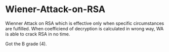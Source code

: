 # Wiener-Attack-on-RSA

Wienner Attack on RSA which is effective only when specific
circumstances are fulfilled.
When coefficiend of decryption is calculated in wrong way, WA is able to
crack RSA in no time.

Got the B grade (4).
